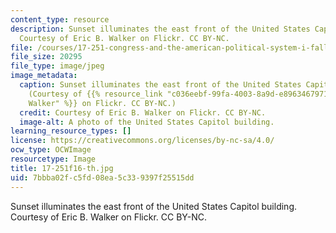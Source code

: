 ```yaml
---
content_type: resource
description: Sunset illuminates the east front of the United States Capitol building.
  Courtesy of Eric B. Walker on Flickr. CC BY-NC.
file: /courses/17-251-congress-and-the-american-political-system-i-fall-2016/7bbba02fc5fd08ea5c339397f25515dd_17-251f16-th.jpg
file_size: 20295
file_type: image/jpeg
image_metadata:
  caption: Sunset illuminates the east front of the United States Capitol building.
    (Courtesy of {{% resource_link "c036eebf-99fa-4003-8a9d-e89634679717" "Eric B.
    Walker" %}} on Flickr. CC BY-NC.)
  credit: Courtesy of Eric B. Walker on Flickr. CC BY-NC.
  image-alt: A photo of the United States Capitol building.
learning_resource_types: []
license: https://creativecommons.org/licenses/by-nc-sa/4.0/
ocw_type: OCWImage
resourcetype: Image
title: 17-251f16-th.jpg
uid: 7bbba02f-c5fd-08ea-5c33-9397f25515dd
---
```

Sunset illuminates the east front of the United States Capitol building. Courtesy of Eric B. Walker on Flickr. CC BY-NC.